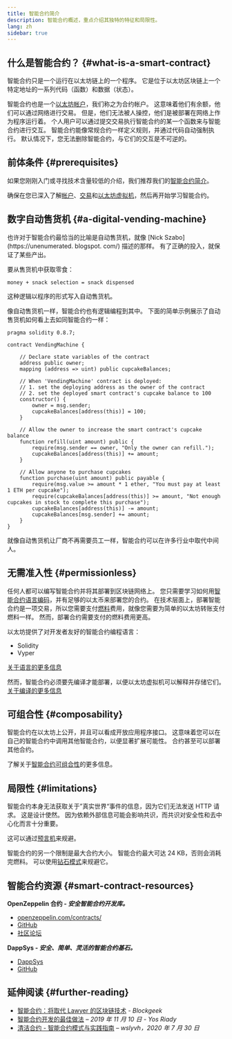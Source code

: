 ```yaml
---
title: 智能合约简介
description: 智能合约概述，重点介绍其独特的特征和局限性。
lang: zh
sidebar: true
---
```


## 什么是智能合约？ {#what-is-a-smart-contract}

智能合约只是一个运行在以太坊链上的一个程序。 它是位于以太坊区块链上一个特定地址的一系列代码（函数）和数据（状态）。

智能合约也是一个[以太坊帐户](/developers/docs/accounts/)，我们称之为合约帐户。 这意味着他们有余额，他们可以通过网络进行交易。 但是，他们无法被人操控，他们是被部署在网络上作为程序运行着。 个人用户可以通过提交交易执行智能合约的某一个函数来与智能合约进行交互。 智能合约能像常规合约一样定义规则，并通过代码自动强制执行。 默认情况下，您无法删除智能合约，与它们的交互是不可逆的。

## 前体条件 {#prerequisites}

如果您刚刚入门或寻找技术含量较低的介绍，我们推荐我们的[智能合约简介](/smart-contracts/)。

确保在您已深入了解[帐户](/developers/docs/accounts/)、[交易](/developers/docs/transactions/)和[以太坊虚拟机](/developers/docs/evm/)，然后再开始学习智能合约。

## 数字自动售货机 {#a-digital-vending-machine}

也许对于智能合约最恰当的比喻是自动售货机，就像 [Nick Szabo](https://unenumerated. blogspot. com/) 描述的那样。 有了正确的投入，就保证了某些产出。

要从售货机中获取零食：

```
money + snack selection = snack dispensed
```

这种逻辑以程序的形式写入自动售货机。

像自动售货机一样，智能合约也有逻辑编程到其中。 下面的简单示例展示了自动售货机如何看上去如同智能合约一样：

```solidity
pragma solidity 0.8.7;

contract VendingMachine {

    // Declare state variables of the contract
    address public owner;
    mapping (address => uint) public cupcakeBalances;

    // When 'VendingMachine' contract is deployed:
    // 1. set the deploying address as the owner of the contract
    // 2. set the deployed smart contract's cupcake balance to 100
    constructor() {
        owner = msg.sender;
        cupcakeBalances[address(this)] = 100;
    }

    // Allow the owner to increase the smart contract's cupcake balance
    function refill(uint amount) public {
        require(msg.sender == owner, "Only the owner can refill.");
        cupcakeBalances[address(this)] += amount;
    }

    // Allow anyone to purchase cupcakes
    function purchase(uint amount) public payable {
        require(msg.value >= amount * 1 ether, "You must pay at least 1 ETH per cupcake");
        require(cupcakeBalances[address(this)] >= amount, "Not enough cupcakes in stock to complete this purchase");
        cupcakeBalances[address(this)] -= amount;
        cupcakeBalances[msg.sender] += amount;
    }
}
```

就像自动售货机让厂商不再需要员工一样，智能合约可以在许多行业中取代中间人。

## 无需准入性 {#permissionless}

任何人都可以编写智能合约并将其部署到区块链网络上。 您只需要学习如何用[智能合约语言编码](/developers/docs/smart-contracts/languages/)，并有足够的以太币来部署您的合约。 在技术层面上，部署智能合约是一项交易，所以您需要支付[燃料](/developers/docs/gas/)费用，就像您需要为简单的以太坊转账支付燃料一样。 然而，部署合约需要支付的燃料费用更高。

以太坊提供了对开发者友好的智能合约编程语言：

- Solidity
- Vyper

[关于语言的更多信息](/developers/docs/smart-contracts/languages/)

然而，智能合约必须要先编译才能部署，以便以太坊虚拟机可以解释并存储它们。 [关于编译的更多信息](/developers/docs/smart-contracts/compiling/)

## 可组合性 {#composability}

智能合约在以太坊上公开，并且可以看成开放应用程序接口。 这意味着您可以在自己的智能合约中调用其他智能合约，以便显著扩展可能性。 合约甚至可以部署其他合约。

了解关于[智能合约可组合性](/developers/docs/smart-contracts/composability/)的更多信息。

## 局限性 {#limitations}

智能合约本身无法获取关于”真实世界“事件的信息，因为它们无法发送 HTTP 请求。 这是设计使然。 因为依赖外部信息可能会影响共识，而共识对安全性和去中心化而言十分重要。

这可以通过[预言机](/developers/docs/oracles/)来规避。

智能合约的另一个限制是最大合约大小。 智能合约最大可达 24 KB，否则会消耗完燃料。 可以使用[钻石模式](https://eips.ethereum.org/EIPS/eip-2535)来规避它。

## 智能合约资源 {#smart-contract-resources}

**OpenZeppelin 合约 - _安全智能合约开发库。_**

- [openzeppelin.com/contracts/](https://openzeppelin.com/contracts/)
- [GitHub](https://github.com/OpenZeppelin/openzeppelin-contracts)
- [社区论坛](https://forum.openzeppelin.com/c/general/16)

**DappSys - _安全、简单、灵活的智能合约基石。_**

- [DappSys](https://dappsys.readthedocs.io/)
- [GitHub](https://github.com/dapphub/dappsys)

## 延伸阅读 {#further-reading}

- [智能合约：将取代 Lawyer 的区块链技术](https://blockgeeks.com/guides/smart-contracts/) _- Blockgeek_
- [智能合约开发的最佳做法](https://yos.io/2019/11/10/smart-contract-development-best-practices/) _– 2019 年 11 月 10 日 - Yos Riady_
- [清洁合约 - 智能合约模式与实践指南](https://www.wslyvh.com/clean-contracts/) _– wslyvh，2020 年 7 月 30 日_

